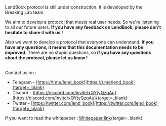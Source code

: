 LendBook protocol is still under construction. It is developed by the Breaking Lab team.

We aim to develop a protocol that meets real user needs. So we're listening to all our future users. **If you have any feedback on LendBook, please don't hesitate to share it with us !**

Also we want to develop a protocol that everyone can understand. **If you have any questions, it means that this documentation needs to be improved.** There are no stupid questions, so **if you have any questions about the protocol, please let us know !**

<br>
Contact us on :

* Telegram - [https://t.me/lend_book](https://t.me/lend_book){target=_blank}
* Discord - [https://discord.com/invite/xQYtyQzqAu](https://discord.com/invite/xQYtyQzqAu){target=_blank}
* Twitter - [https://twitter.com/lend_book](https://twitter.com/lend_book){target=_blank}


If you want to read the whitepaper : [Whitepaper link](https://github.com/LendBook/Borrowable-limit-order-book/blob/main/lendbook_wp.pdf){target=_blank}